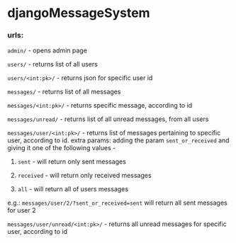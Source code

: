 # djangoMessageSystem

### urls:

`admin/` - opens admin page

`users/` - returns list of all users

`users/<int:pk>/` - returns json for specific user id

`messages/` - returns list of all messages

`messages/<int:pk>/` - returns specific message, according to id

`messages/unread/` - returns list of all unread messages, from all users

`messages/user/<int:pk>/` - returns list of messages pertaining to specific user, according to id.
extra params:
adding the param `sent_or_received` and giving it one of the following values -

1. `sent` - will return only sent messages

2. `received` - will return only received messages

3. `all` - will return all of users messages

e.g.:
`messages/user/2/?sent_or_received=sent`
will return all sent messages for user 2
                                  
`messages/user/unread/<int:pk>/` - returns all unread messages for specific user, according to id
